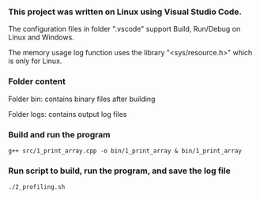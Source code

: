 ### This project was written on Linux using Visual Studio Code.

The configuration files in folder ".vscode" support Build, Run/Debug on Linux and Windows.

The memory usage log function uses the library "<sys/resource.h>" which is only for Linux.

### Folder content

Folder bin: contains binary files after building

Folder logs: contains output log files

### Build and run the program

```
g++ src/1_print_array.cpp -o bin/1_print_array & bin/1_print_array
```

### Run script to build, run the program, and save the log file

```
./2_profiling.sh
```
